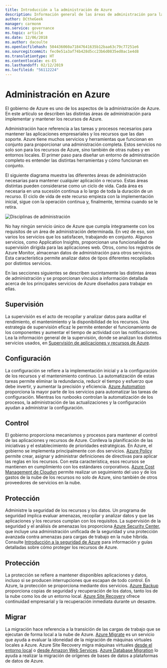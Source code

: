 ```yaml
---
title: Introducción a la administración de Azure
description: Información general de las áreas de administración para las aplicaciones y los recursos de Azure con vínculos a contenido sobre las herramientas de administración de Azure.
author: DCtheGeek
manager: carmonm
ms.service: governance
ms.topic: article
ms.date: 12/06/2018
ms.author: dacoulte
ms.openlocfilehash: 504436060a71847641635b12baa63c79c77251e6
ms.sourcegitcommit: fec0e51a3af74b428d5cc23b6d0835ed0ac1e4d8
ms.translationtype: HT
ms.contentlocale: es-ES
ms.lasthandoff: 02/12/2019
ms.locfileid: "56112224"
---
```

# <a name="management-in-azure"></a>Administración en Azure

El gobierno de Azure es uno de los aspectos de la administración de Azure. En este artículo se describen las distintas áreas de administración para implementar y mantener los recursos de Azure.

Administración hace referencia a las tareas y procesos necesarios para mantener las aplicaciones empresariales y los recursos que las dan soporte. Azure tiene muchos servicios y herramientas que funcionan en conjunto para proporcionar una administración completa. Estos servicios no solo son para los recursos de Azure, sino también de otras nubes y en entornos locales. El primer paso para diseñar un entorno de administración completo es entender las distintas herramientas y cómo funcionan en conjunto.

El siguiente diagrama muestra las diferentes áreas de administración necesarias para mantener cualquier aplicación o recurso. Estas áreas distintas pueden considerarse como un ciclo de vida. Cada área es necesaria en una sucesión continua a lo largo de toda la duración de un recurso. El ciclo de vida de este recurso empieza con la implementación inicial, sigue con la operación continua y, finalmente, termina cuando se le retira.

![Disciplinas de administración](../monitoring/media/management-overview/management-capabilities.png)

No hay ningún servicio único de Azure que cumpla íntegramente con los requisitos de un área de administración determinada. En vez de eso, son varios los servicios que los satisfacen, trabajando en conjunto. Algunos servicios, como Application Insights, proporcionan una funcionalidad de supervisión dirigida para las aplicaciones web. Otros, como los registros de Azure Monitor, almacenan datos de administración para otros servicios. Esta característica permite analizar datos de tipos diferentes recopilados por distintos servicios.

En las secciones siguientes se describen sucintamente las distintas áreas de administración y se proporcionan vínculos a información detallada acerca de los principales servicios de Azure diseñados para trabajar en ellas.

## <a name="monitor"></a>Supervisión

La supervisión es el acto de recopilar y analizar datos para auditar el rendimiento, el mantenimiento y la disponibilidad de los recursos. Una estrategia de supervisión eficaz le permite entender el funcionamiento de los componentes y aumentar el tiempo de actividad con las notificaciones. Lea la información general de la supervisión, donde se analizan los distintos servicios usados, en [Supervisión de aplicaciones y recursos de Azure](../monitoring/monitoring-overview.md).

## <a name="configure"></a>Configuración

La configuración se refiere a la implementación inicial y a la configuración de los recursos y el mantenimiento continuo.
La automatización de estas tareas permite eliminar la redundancia, reducir el tiempo y esfuerzo que debe invertir, y aumentar la precisión y eficiencia. [Azure Automation](../automation/automation-intro.md) proporciona la mayor parte de los servicios para automatizar las tareas de configuración. Mientras los runbooks controlan la automatización de los procesos, la administración de las actualizaciones y la configuración ayudan a administrar la configuración.

## <a name="govern"></a>Control

El gobierno proporciona mecanismos y procesos para mantener el control de las aplicaciones y recursos de Azure. Conlleva la planificación de las iniciativas y el establecimiento de prioridades estratégicas.
En Azure, el gobierno se implementa principalmente con dos servicios. [Azure Policy](./policy/overview.md) permite crear, asignar y administrar definiciones de directivas para aplicar las reglas en los recursos. Con esta característica, esos recursos se mantienen en cumplimiento con los estándares corporativos. [Azure Cost Management de Cloudyn](../cost-management/overview.md) permite realizar un seguimiento del uso y de los gastos de la nube de los recursos no solo de Azure, sino también de otros proveedores de servicios en la nube.

## <a name="secure"></a>Protección

Administre la seguridad de los recursos y los datos. Un programa de seguridad implica evaluar amenazas, recopilar y analizar datos y que las aplicaciones y los recursos cumplan con los requisitos. La supervisión de la seguridad y el análisis de amenazas los proporciona [Azure Security Center](../security-center/security-center-intro.md), que incluye una administración unificada de la seguridad y una protección avanzada contra amenazas para cargas de trabajo en la nube híbrida. Consulte [Introducción a la seguridad de Azure](../security/azure-security.md) para información y guías detalladas sobre cómo proteger los recursos de Azure.

## <a name="protect"></a>Protección

La protección se refiere a mantener disponibles aplicaciones y datos, incluso si se producen interrupciones que escapan de todo control. En Azure, la protección se proporciona mediante dos servicios. [Azure Backup](../backup/backup-introduction-to-azure-backup.md) proporciona copias de seguridad y recuperación de los datos, tanto los de la nube como los de un entorno local. [Azure Site Recovery](../site-recovery/site-recovery-overview.md) ofrece continuidad empresarial y la recuperación inmediata durante un desastre.

## <a name="migrate"></a>Migrar

La migración hace referencia a la transición de las cargas de trabajo que se ejecutan de forma local a la nube de Azure.
[Azure Migrate](../migrate/migrate-overview.md) es un servicio que ayuda a evaluar la idoneidad de la migración de máquinas virtuales locales a Azure. Azure Site Recovery migra máquinas virtuales [desde el entorno local](../site-recovery/migrate-tutorial-on-premises-azure.md) o [desde Amazon Web Services](../site-recovery/migrate-tutorial-aws-azure.md). [Azure Database Migration](../dms/dms-overview.md) lo ayuda a realizar la migración de orígenes de bases de datos a plataformas de datos de Azure.